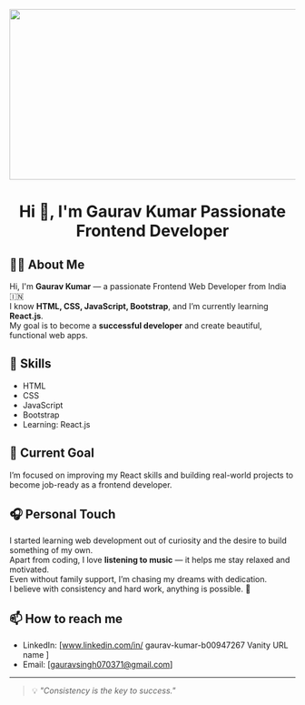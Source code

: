 <!-- Banner Image -->
<p align="center">
  
  <img src="https://media.istockphoto.com/id/1301010987/vector/website-programming-and-coding-web-development-and-coding-3d-vector-illustrations.jpg?s=612x612&w=0&k=20&c=gLZUAJPFBu2VuEsdlqCWOgy-Cy859BvTDY17bZ_75r0=" width="600px" height="300px" />

</p>

<h1 align="center">Hi 👋, I'm Gaurav Kumar Passionate Frontend Developer</h1>

## 🙋‍♂️ About Me

Hi, I'm **Gaurav Kumar** — a passionate Frontend Web Developer from India 🇮🇳  
I know **HTML, CSS, JavaScript, Bootstrap**, and I’m currently learning **React.js**.  
My goal is to become a **successful developer** and create beautiful, functional web apps.

## 🌟 Skills

- HTML  
- CSS  
- JavaScript  
- Bootstrap  
- Learning: React.js  

## 🎯 Current Goal

I’m focused on improving my React skills and building real-world projects to become job-ready as a frontend developer.

## 🎧 Personal Touch

I started learning web development out of curiosity and the desire to build something of my own.  
Apart from coding, I love **listening to music** — it helps me stay relaxed and motivated.  
Even without family support, I’m chasing my dreams with dedication.  
I believe with consistency and hard work, anything is possible. 💪

## 📫 How to reach me

- LinkedIn: [www.linkedin.com/in/
gaurav-kumar-b00947267
Vanity URL name
]
- Email: [gauravsingh070371@gmail.com]

---

> 💡 _"Consistency is the key to success."_  
